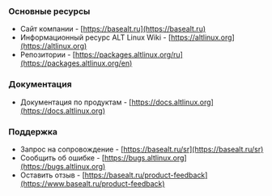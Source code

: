 ### Основные ресурсы

- Сайт компании - [https://basealt.ru](https://basealt.ru)
- Информационный ресурс ALT Linux Wiki - [https://altlinux.org](https://altlinux.org)
- Репозитории - [https://packages.altlinux.org/ru](https://packages.altlinux.org/en)

### Документация

- Документация по продуктам - [https://docs.altlinux.org](https://docs.altlinux.org)

### Поддержка

- Запрос на сопровождение - [https://basealt.ru/sr](https://basealt.ru/sr)
- Сообщить об ошибке - [https://bugs.altlinux.org](https://bugs.altlinux.org)
- Оставить отзыв - [https://basealt.ru/product-feedback](https://www.basealt.ru/product-feedback)
